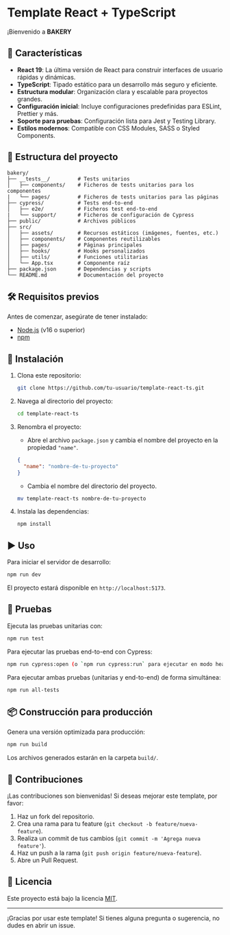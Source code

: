 # Template React + TypeScript

¡Bienvenido a **BAKERY**

## 🚀 Características

- **React 19**: La última versión de React para construir interfaces de usuario rápidas y dinámicas.
- **TypeScript**: Tipado estático para un desarrollo más seguro y eficiente.
- **Estructura modular**: Organización clara y escalable para proyectos grandes.
- **Configuración inicial**: Incluye configuraciones predefinidas para ESLint, Prettier y más.
- **Soporte para pruebas**: Configuración lista para Jest y Testing Library.
- **Estilos modernos**: Compatible con CSS Modules, SASS o Styled Components.

## 📂 Estructura del proyecto

```
bakery/
├── __tests__/         # Tests unitarios
│   ├── components/    # Ficheros de tests unitarios para los componentes
|   └── pages/         # Ficheros de tests unitarios para las páginas
├── cypress/           # Tests end-to-end
│   ├── e2e/           # Ficheros test end-to-end
|   └── support/       # Ficheros de configuración de Cypress
├── public/            # Archivos públicos
├── src/
│   ├── assets/        # Recursos estáticos (imágenes, fuentes, etc.)
│   ├── components/    # Componentes reutilizables
│   ├── pages/         # Páginas principales
│   ├── hooks/         # Hooks personalizados
│   ├── utils/         # Funciones utilitarias
│   └── App.tsx        # Componente raíz
├── package.json       # Dependencias y scripts
└── README.md          # Documentación del proyecto
```

## 🛠️ Requisitos previos

Antes de comenzar, asegúrate de tener instalado:

- [Node.js](https://nodejs.org/) (v16 o superior)
- [npm](https://www.npmjs.com/)

## 🚧 Instalación

1. Clona este repositorio:

   ```bash
   git clone https://github.com/tu-usuario/template-react-ts.git
   ```

2. Navega al directorio del proyecto:

   ```bash
   cd template-react-ts
   ```

3. Renombra el proyecto:

   - Abre el archivo `package.json` y cambia el nombre del proyecto en la propiedad `"name"`.

   ```json
   {
     "name": "nombre-de-tu-proyecto"
   }
   ```

   - Cambia el nombre del directorio del proyecto.

   ```bash
   mv template-react-ts nombre-de-tu-proyecto
   ```

4. Instala las dependencias:

   ```bash
   npm install
   ```

## ▶️ Uso

Para iniciar el servidor de desarrollo:

```bash
npm run dev
```

El proyecto estará disponible en `http://localhost:5173`.

## 🧪 Pruebas

Ejecuta las pruebas unitarias con:

```bash
npm run test
```

Para ejecutar las pruebas end-to-end con Cypress:

```bash
npm run cypress:open (o `npm run cypress:run` para ejecutar en modo headless)
```

Para ejecutar ambas pruebas (unitarias y end-to-end) de forma simultánea:

```bash
npm run all-tests
```

## 📦 Construcción para producción

Genera una versión optimizada para producción:

```bash
npm run build
```

Los archivos generados estarán en la carpeta `build/`.

## 🤝 Contribuciones

¡Las contribuciones son bienvenidas! Si deseas mejorar este template, por favor:

1. Haz un fork del repositorio.
2. Crea una rama para tu feature (`git checkout -b feature/nueva-feature`).
3. Realiza un commit de tus cambios (`git commit -m 'Agrega nueva feature'`).
4. Haz un push a la rama (`git push origin feature/nueva-feature`).
5. Abre un Pull Request.

## 📄 Licencia

Este proyecto está bajo la licencia [MIT](./LICENSE).

---

¡Gracias por usar este template! Si tienes alguna pregunta o sugerencia, no dudes en abrir un issue.
